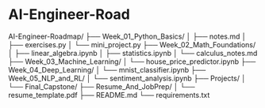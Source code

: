 # AI-Engineer-Road
AI-Engineer-Roadmap/
├── Week_01_Python_Basics/
│   ├── notes.md
│   ├── exercises.py
│   └── mini_project.py
├── Week_02_Math_Foundations/
│   ├── linear_algebra.ipynb
│   ├── statistics.ipynb
│   └── calculus_notes.md
├── Week_03_Machine_Learning/
│   └── house_price_predictor.ipynb
├── Week_04_Deep_Learning/
│   └── mnist_classifier.ipynb
├── Week_05_NLP_and_RL/
│   └── sentiment_analysis.ipynb
├── Projects/
│   └── Final_Capstone/
├── Resume_And_JobPrep/
│   └── resume_template.pdf
├── README.md
└── requirements.txt
